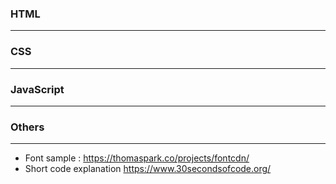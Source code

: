 ### HTML
- - -
### CSS
- - -
### JavaScript
- - -
### Others
- - -
- Font sample : https://thomaspark.co/projects/fontcdn/
- Short code explanation https://www.30secondsofcode.org/
